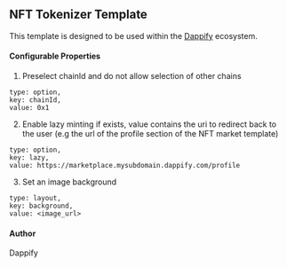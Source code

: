 ## NFT Tokenizer Template

This template is designed to be used within the [Dappify](http://dappify.com "Dappify") ecosystem.

#### Configurable Properties

1. Preselect chainId and do not allow selection of other chains
```
type: option,
key: chainId,
value: 0x1
```

2. Enable lazy minting if exists, value contains the uri to redirect back to the user (e.g the url of the profile section of the NFT market template)
```
type: option,
key: lazy,
value: https://marketplace.mysubdomain.dappify.com/profile
```

3. Set an image background
```
type: layout,
key: background,
value: <image_url>
```

#### Author
Dappify
